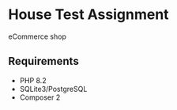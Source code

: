 # House Test Assignment

eCommerce shop

## Requirements
* PHP 8.2
* SQLite3/PostgreSQL
* Composer 2 
